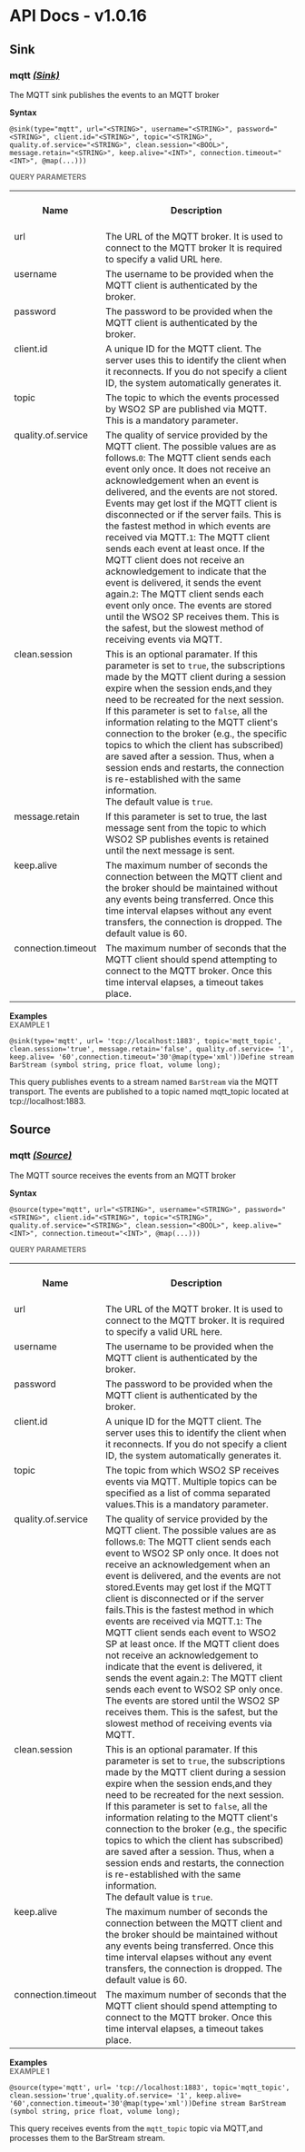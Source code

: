 # API Docs - v1.0.16

## Sink

### mqtt *<a target="_blank" href="https://wso2.github.io/siddhi/documentation/siddhi-4.0/#sink">(Sink)</a>*

<p style="word-wrap: break-word">The MQTT sink publishes the events to an MQTT broker </p>

<span id="syntax" class="md-typeset" style="display: block; font-weight: bold;">Syntax</span>
```
@sink(type="mqtt", url="<STRING>", username="<STRING>", password="<STRING>", client.id="<STRING>", topic="<STRING>", quality.of.service="<STRING>", clean.session="<BOOL>", message.retain="<STRING>", keep.alive="<INT>", connection.timeout="<INT>", @map(...)))
```

<span id="query-parameters" class="md-typeset" style="display: block; color: rgba(0, 0, 0, 0.54); font-size: 12.8px; font-weight: bold;">QUERY PARAMETERS</span>
<table>
    <tr>
        <th>Name</th>
        <th style="min-width: 20em">Description</th>
        <th>Default Value</th>
        <th>Possible Data Types</th>
        <th>Optional</th>
        <th>Dynamic</th>
    </tr>
    <tr>
        <td style="vertical-align: top">url</td>
        <td style="vertical-align: top; word-wrap: break-word">The URL of the MQTT broker. It is used to connect to the MQTT broker It is required to specify a valid URL here.</td>
        <td style="vertical-align: top"></td>
        <td style="vertical-align: top">STRING</td>
        <td style="vertical-align: top">No</td>
        <td style="vertical-align: top">No</td>
    </tr>
    <tr>
        <td style="vertical-align: top">username</td>
        <td style="vertical-align: top; word-wrap: break-word">The username to be provided when the MQTT client is authenticated by the broker.</td>
        <td style="vertical-align: top">null</td>
        <td style="vertical-align: top">STRING</td>
        <td style="vertical-align: top">Yes</td>
        <td style="vertical-align: top">No</td>
    </tr>
    <tr>
        <td style="vertical-align: top">password</td>
        <td style="vertical-align: top; word-wrap: break-word">The password to be provided when the MQTT client is authenticated by the broker.</td>
        <td style="vertical-align: top">empty</td>
        <td style="vertical-align: top">STRING</td>
        <td style="vertical-align: top">Yes</td>
        <td style="vertical-align: top">No</td>
    </tr>
    <tr>
        <td style="vertical-align: top">client.id</td>
        <td style="vertical-align: top; word-wrap: break-word">A unique ID for the MQTT client. The server uses this to identify the client when it reconnects. If you do not specify a client ID, the system automatically generates it. </td>
        <td style="vertical-align: top">generated by the system</td>
        <td style="vertical-align: top">STRING</td>
        <td style="vertical-align: top">Yes</td>
        <td style="vertical-align: top">No</td>
    </tr>
    <tr>
        <td style="vertical-align: top">topic</td>
        <td style="vertical-align: top; word-wrap: break-word">The topic to which the events processed by WSO2 SP are published via MQTT. This is a mandatory parameter.</td>
        <td style="vertical-align: top"></td>
        <td style="vertical-align: top">STRING</td>
        <td style="vertical-align: top">No</td>
        <td style="vertical-align: top">Yes</td>
    </tr>
    <tr>
        <td style="vertical-align: top">quality.of.service</td>
        <td style="vertical-align: top; word-wrap: break-word">The quality of service provided by the MQTT client. The possible values are as follows.<code>0</code>: The MQTT client sends each event only once. It does not receive an acknowledgement when an event is delivered, and the events are not stored. Events may get lost if the MQTT client is disconnected or if the server fails. This is the fastest method in which events are received via MQTT.<code>1</code>: The MQTT client sends each event at least once. If the MQTT client does not receive an acknowledgement to indicate that the event is delivered, it sends the event again.<code>2</code>: The MQTT client sends each event only once. The events are stored until the WSO2 SP receives them. This is the safest, but the slowest method of receiving events via MQTT.</td>
        <td style="vertical-align: top">1</td>
        <td style="vertical-align: top">STRING</td>
        <td style="vertical-align: top">Yes</td>
        <td style="vertical-align: top">Yes</td>
    </tr>
    <tr>
        <td style="vertical-align: top">clean.session</td>
        <td style="vertical-align: top; word-wrap: break-word">This is an optional paramater. If this parameter is set to <code>true</code>, the subscriptions made by the MQTT client during a session expire when the session ends,and they need to be recreated for the next session.<br>If this parameter is set to <code>false</code>, all the information relating to the MQTT client's connection to the broker (e.g., the specific topics to which the client has subscribed) are saved after a session. Thus, when a session ends and restarts, the connection is re-established with the same information.<br>The default value is <code>true</code>.</td>
        <td style="vertical-align: top">true</td>
        <td style="vertical-align: top">BOOL</td>
        <td style="vertical-align: top">Yes</td>
        <td style="vertical-align: top">No</td>
    </tr>
    <tr>
        <td style="vertical-align: top">message.retain</td>
        <td style="vertical-align: top; word-wrap: break-word">If this parameter is set to true, the last message sent from the topic to which WSO2 SP publishes events is retained until the next message is sent.</td>
        <td style="vertical-align: top">false</td>
        <td style="vertical-align: top">STRING</td>
        <td style="vertical-align: top">Yes</td>
        <td style="vertical-align: top">Yes</td>
    </tr>
    <tr>
        <td style="vertical-align: top">keep.alive</td>
        <td style="vertical-align: top; word-wrap: break-word">The maximum number of seconds the connection between the MQTT client and the broker should be maintained without any events being transferred. Once this time interval elapses without any event transfers, the connection is dropped. The default value is 60.</td>
        <td style="vertical-align: top">60</td>
        <td style="vertical-align: top">INT</td>
        <td style="vertical-align: top">Yes</td>
        <td style="vertical-align: top">No</td>
    </tr>
    <tr>
        <td style="vertical-align: top">connection.timeout</td>
        <td style="vertical-align: top; word-wrap: break-word">The maximum number of seconds that the MQTT client should spend attempting to connect to the MQTT broker. Once this time interval elapses, a timeout takes place.</td>
        <td style="vertical-align: top">30</td>
        <td style="vertical-align: top">INT</td>
        <td style="vertical-align: top">Yes</td>
        <td style="vertical-align: top">No</td>
    </tr>
</table>

<span id="examples" class="md-typeset" style="display: block; font-weight: bold;">Examples</span>
<span id="example-1" class="md-typeset" style="display: block; color: rgba(0, 0, 0, 0.54); font-size: 12.8px; font-weight: bold;">EXAMPLE 1</span>
```
@sink(type='mqtt', url= 'tcp://localhost:1883', topic='mqtt_topic', clean.session='true', message.retain='false', quality.of.service= '1', keep.alive= '60',connection.timeout='30'@map(type='xml'))Define stream BarStream (symbol string, price float, volume long);
```
<p style="word-wrap: break-word">This query publishes events to a stream named <code>BarStream</code> via the MQTT transport. The events are published to a topic named mqtt_topic located at tcp://localhost:1883.</p>

## Source

### mqtt *<a target="_blank" href="https://wso2.github.io/siddhi/documentation/siddhi-4.0/#source">(Source)</a>*

<p style="word-wrap: break-word">The MQTT source receives the events from an MQTT broker </p>

<span id="syntax" class="md-typeset" style="display: block; font-weight: bold;">Syntax</span>
```
@source(type="mqtt", url="<STRING>", username="<STRING>", password="<STRING>", client.id="<STRING>", topic="<STRING>", quality.of.service="<STRING>", clean.session="<BOOL>", keep.alive="<INT>", connection.timeout="<INT>", @map(...)))
```

<span id="query-parameters" class="md-typeset" style="display: block; color: rgba(0, 0, 0, 0.54); font-size: 12.8px; font-weight: bold;">QUERY PARAMETERS</span>
<table>
    <tr>
        <th>Name</th>
        <th style="min-width: 20em">Description</th>
        <th>Default Value</th>
        <th>Possible Data Types</th>
        <th>Optional</th>
        <th>Dynamic</th>
    </tr>
    <tr>
        <td style="vertical-align: top">url</td>
        <td style="vertical-align: top; word-wrap: break-word">The URL of the MQTT broker. It is used to connect to the MQTT broker. It is required to specify a valid URL here.</td>
        <td style="vertical-align: top"></td>
        <td style="vertical-align: top">STRING</td>
        <td style="vertical-align: top">No</td>
        <td style="vertical-align: top">No</td>
    </tr>
    <tr>
        <td style="vertical-align: top">username</td>
        <td style="vertical-align: top; word-wrap: break-word">The username to be provided when the MQTT client is authenticated by the broker.</td>
        <td style="vertical-align: top">null</td>
        <td style="vertical-align: top">STRING</td>
        <td style="vertical-align: top">Yes</td>
        <td style="vertical-align: top">No</td>
    </tr>
    <tr>
        <td style="vertical-align: top">password</td>
        <td style="vertical-align: top; word-wrap: break-word">The password to be provided when the MQTT client is authenticated by the broker.</td>
        <td style="vertical-align: top">empty</td>
        <td style="vertical-align: top">STRING</td>
        <td style="vertical-align: top">Yes</td>
        <td style="vertical-align: top">No</td>
    </tr>
    <tr>
        <td style="vertical-align: top">client.id</td>
        <td style="vertical-align: top; word-wrap: break-word">A unique ID for the MQTT client. The server uses this to identify the client when it reconnects. If you do not specify a client ID, the system automatically generates it.</td>
        <td style="vertical-align: top"></td>
        <td style="vertical-align: top">STRING</td>
        <td style="vertical-align: top">No</td>
        <td style="vertical-align: top">No</td>
    </tr>
    <tr>
        <td style="vertical-align: top">topic</td>
        <td style="vertical-align: top; word-wrap: break-word">The topic from which WSO2 SP receives events via MQTT. Multiple topics can be specified as a list of comma separated values.This is a mandatory parameter.</td>
        <td style="vertical-align: top"></td>
        <td style="vertical-align: top">STRING</td>
        <td style="vertical-align: top">No</td>
        <td style="vertical-align: top">No</td>
    </tr>
    <tr>
        <td style="vertical-align: top">quality.of.service</td>
        <td style="vertical-align: top; word-wrap: break-word">The quality of service provided by the MQTT client. The possible values are as follows.<code>0</code>: The MQTT client sends each event to WSO2 SP only once. It does not receive an acknowledgement when an event is delivered, and the events are not stored.Events may get lost if the MQTT client is disconnected or if the server fails.This is the fastest method in which events are received via MQTT.<code>1</code>: The MQTT client sends each event to WSO2 SP at least once. If the MQTT client does not receive an acknowledgement to indicate that the event is delivered, it sends the event again.<code>2</code>: The MQTT client sends each event to WSO2 SP only once. The events are stored until the WSO2 SP receives them. This is the safest, but the slowest method of receiving events via MQTT.</td>
        <td style="vertical-align: top">1</td>
        <td style="vertical-align: top">STRING</td>
        <td style="vertical-align: top">Yes</td>
        <td style="vertical-align: top">No</td>
    </tr>
    <tr>
        <td style="vertical-align: top">clean.session</td>
        <td style="vertical-align: top; word-wrap: break-word">This is an optional paramater. If this parameter is set to <code>true</code>, the subscriptions made by the MQTT client during a session expire when the session ends,and they need to be recreated for the next session.<br>If this parameter is set to <code>false</code>, all the information relating to the MQTT client's connection to the broker (e.g., the specific topics to which the client has subscribed) are saved after a session. Thus, when a session ends and restarts, the connection is re-established with the same information.<br>The default value is <code>true</code>.</td>
        <td style="vertical-align: top">true</td>
        <td style="vertical-align: top">BOOL</td>
        <td style="vertical-align: top">Yes</td>
        <td style="vertical-align: top">No</td>
    </tr>
    <tr>
        <td style="vertical-align: top">keep.alive</td>
        <td style="vertical-align: top; word-wrap: break-word">The maximum number of seconds the connection between the MQTT client and the broker should be maintained without any events being transferred. Once this time interval elapses without any event transfers, the connection is dropped. The default value is 60.</td>
        <td style="vertical-align: top">60</td>
        <td style="vertical-align: top">INT</td>
        <td style="vertical-align: top">Yes</td>
        <td style="vertical-align: top">No</td>
    </tr>
    <tr>
        <td style="vertical-align: top">connection.timeout</td>
        <td style="vertical-align: top; word-wrap: break-word">The maximum number of seconds that the MQTT client should spend attempting to connect to the MQTT broker. Once this time interval elapses, a timeout takes place.</td>
        <td style="vertical-align: top">30</td>
        <td style="vertical-align: top">INT</td>
        <td style="vertical-align: top">Yes</td>
        <td style="vertical-align: top">No</td>
    </tr>
</table>

<span id="examples" class="md-typeset" style="display: block; font-weight: bold;">Examples</span>
<span id="example-1" class="md-typeset" style="display: block; color: rgba(0, 0, 0, 0.54); font-size: 12.8px; font-weight: bold;">EXAMPLE 1</span>
```
@source(type='mqtt', url= 'tcp://localhost:1883', topic='mqtt_topic', clean.session='true',quality.of.service= '1', keep.alive= '60',connection.timeout='30'@map(type='xml'))Define stream BarStream (symbol string, price float, volume long);
```
<p style="word-wrap: break-word">This query receives events from the <code>mqtt_topic</code> topic via MQTT,and processes them to the BarStream stream.</p>

